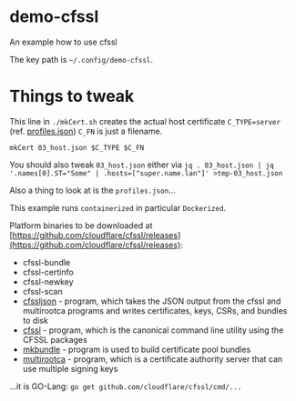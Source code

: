 # demo-cfssl

An example how to use cfssl

The key path is `~/.config/demo-cfssl`.

# Things to tweak

This line in `./mkCert.sh` creates the actual host certificate `C_TYPE=server` (ref. [profiles.json](profiles.json)) `C_FN` is just a filename.

`mkCert 03_host.json $C_TYPE $C_FN`

You should also tweak `03_host.json` either via `jq . 03_host.json | jq '.names[0].ST="Some" | .hosts=["super.name.lan"]' >tmp-03_host.json`

Also a thing to look at is the `profiles.json`...

This example runs `containerized` in particular `Dockerized`.

Platform binaries to be downloaded at [https://github.com/cloudflare/cfssl/releases](https://github.com/cloudflare/cfssl/releases):

* cfssl-bundle
* cfssl-certinfo
* cfssl-newkey
* cfssl-scan
* [cfssljson](https://github.com/cloudflare/cfssl#the-cfssljson-utility) - program, which takes the JSON output from the cfssl and multirootca programs and writes certificates, keys, CSRs, and bundles to disk
* [cfssl](https://github.com/cloudflare/cfssl#using-the-command-line-tool) - program, which is the canonical command line utility using the CFSSL packages
* [mkbundle](https://github.com/cloudflare/cfssl#the-mkbundle-utility) - program is used to build certificate pool bundles
* [multirootca](https://github.com/cloudflare/cfssl#the-multirootca) - program, which is a certificate authority server that can use multiple signing keys

...it is GO-Lang: `go get github.com/cloudflare/cfssl/cmd/...`
